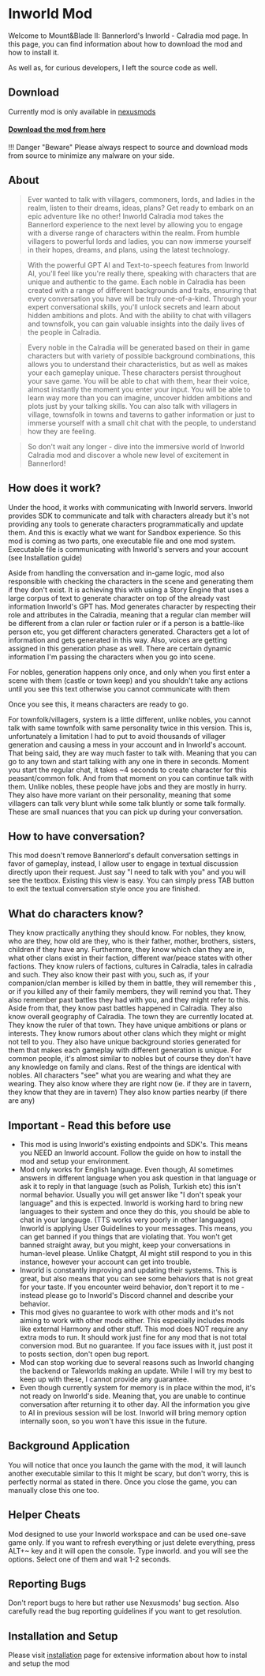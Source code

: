 # Inworld Mod

Welcome to Mount&Blade II: Bannerlord's Inworld - Calradia mod page. In this page, you can find information about how to download the mod and how to install it.

As well as, for curious developers, I left the source code as well.

## Download

Currently mod is only available in [nexusmods](https://www.nexusmods.com/mountandblade2bannerlord/mods/5273https:/)

#### [Download the mod from here](https://www.nexusmods.com/mountandblade2bannerlord/mods/5273https:/)

!!! Danger "Beware"
    Please always respect to source and download mods from source to minimize any malware on your side.

## About

> Ever wanted to talk with villagers, commoners, lords, and ladies in the realm, listen to their dreams, ideas, plans? Get ready to embark on an epic adventure like no other! Inworld Calradia mod takes the Bannerlord experience to the next level by allowing you to engage with a diverse range of characters within the realm. From humble villagers to powerful lords and ladies, you can now immerse yourself in their hopes, dreams, and plans, using the latest technology.

> With the powerful GPT AI and Text-to-speech features from Inworld AI, you'll feel like you're really there, speaking with characters that are unique and authentic to the game. Each noble in Calradia has been created with a range of different backgrounds and traits, ensuring that every conversation you have will be truly one-of-a-kind. Through your expert conversational skills, you'll unlock secrets and learn about hidden ambitions and plots. And with the ability to chat with villagers and townsfolk, you can gain valuable insights into the daily lives of the people in Calradia.

> Every noble in the Calradia will be generated based on their in game characters but with variety of possible background combinations, this allows you to understand their characteristics, but as well as makes your each gameplay unique. These characters persist throughout your save game. You will be able to chat with them, hear their voice, almost instantly the moment you enter your input. You will be able to learn way more than you can imagine, uncover hidden ambitions and plots just by your talking skills. You can also talk with villagers in village, townsfolk in towns and taverns to gather information or just to immerse yourself with a small chit chat with the people, to understand how they are feeling.

> So don't wait any longer - dive into the immersive world of Inworld Calradia mod and discover a whole new level of excitement in Bannerlord!

## How does it work?
Under the hood, it works with communicating with Inworld servers. Inworld provides SDK to communicate and talk with characters already but it's not providing any tools to generate characters programmatically and update them. And this is exactly what we want for Sandbox experience. So this mod is coming as two parts, one executable file and one mod system. Executable file is communicating with Inworld's servers and your account (see Installation guide)

Aside from handling the conversation and in-game logic, mod also responsible with checking the characters in the scene and generating them if they don't exist. It is achieving this with using a Story Engine that uses a large corpus of text to generate character on top of the already vast information Inworld's GPT has. Mod generates character by respecting their role and attributes in the Calradia, meaning that a regular clan member will be different from a clan ruler or faction ruler or if a person is a battle-like person etc, you get different characters generated. Characters get a lot of information and gets generated in this way. Also, voices are getting assigned in this generation phase as well. There are certain dynamic information I'm passing the characters when you go into scene. 

For nobles, generation happens only once, and only when you first enter a scene with them (castle or town keep) and you shouldn't take any actions until you see this text otherwise you cannot communicate with them
 
Once you see this, it means characters are ready to go.

For townfolk/villagers, system is a little different, unlike nobles, you cannot talk with same townfolk with same personality twice in this version. This is, unfortunately a limitation I had to put to avoid thousands of villager generation and causing  a mess in your account and in Inworld's account. That being said, they are way much faster to talk with. Meaning that you can go to any town and start talking with any one in there in seconds. Moment you start the regular chat, it takes ~4 seconds to create character for this peasant/common folk. And from that moment on you can continue talk with them. Unlike nobles, these people have jobs and they are mostly in hurry. They also have more variant on their personality, meaning that some villagers can talk very blunt while some talk bluntly or some talk formally. These are small nuances that you can pick up during your conversation. 

## How to have conversation?
This mod doesn't remove Bannerlord's default conversation settings in favor of gameplay, instead, I allow user to engage in textual discussion directly upon their request. Just say "I need to talk with you" and you will see the textbox. Existing this view is easy. You can simply press TAB button to exit the textual conversation style once you are finished.

## What do characters know?
They know practically anything they should know.
For nobles, they know, who are they, how old are they, who is their father, mother, brothers, sisters, children if they have any. Furthermore, they know which clan they are in, what other clans exist in their faction, different war/peace states with other factions. They know rulers of factions, cultures in Calradia, tales in calradia and such. They also know their past with you, such as, if your companion/clan member is killed by them in battle, they will remember this , or if you killed any of their family members, they will remind you that. They also remember past battles they had with you, and they might refer to this. Aside from that, they know past battles happened in Calradia. They also know overall geography of Calradia. The town they are currently located at. They know the ruler of that town. They have unique ambitions or plans or interests. They know rumors about other clans which they might or might not tell to you. They also have unique background stories generated for them that makes each gameplay with different generation is unique.
For common people, it's almost similar to nobles but of course they don't have any knowledge on family and clans. Rest of the things are identical with nobles.
All characters "see" what you are wearing and what they are wearing. They also know where they are right now (ie. if they are in tavern, they know that they are in tavern) They also know parties nearby (if there are any)

## Important - Read this before use
- This mod is using Inworld's existing endpoints and SDK's. This means you NEED an Inworld account. Follow the guide on how to install the mod and setup your environment.
- Mod only works for English language. Even though, AI sometimes answers in different language when you ask question in that language or ask it to reply in that language (such as Polish, Turkish etc) this isn't normal behavior. Usually you will get answer like "I don't speak your language" and this is expected. Inworld is working hard to bring new languages to their system and once they do this, you should be able to chat in your langauge. (TTS works very poorly in other languages) 
Inworld is applying User Guidelines to your messages. This means, you can get banned if you things that are violating that. You won't get banned straight away, but you might, keep your conversations in human-level please. Unlike Chatgpt, AI might still respond to you in this instance, however your account can get into trouble.  
- Inworld is constantly improving and updating their systems. This is great, but also means that you can see some behaviors that is not great for your taste. If you encounter weird behavior, don't report it to me - instead please go to Inworld's Discord channel﻿ and describe your behavior. 
- This mod gives no guarantee to work with other mods and it's not aiming to work with other mods either. This especially includes mods like external Harmony and other stuff. This mod does NOT require any extra mods to run. It should work just fine for any mod that is not total conversion mod. But no guarantee. If you face issues with it, just post it to posts section, don't open bug report. 
- Mod can stop working due to several reasons such as Inworld changing the backend or Taleworlds making an update. While I will try my best to keep up with these, I cannot provide any guarantee. 
- Even though currently system for memory is in place within the mod, it's not ready on Inworld's side. Meaning that, you are unable to continue conversation after returning it to other day. All the information you give to AI in previous session will be lost. Inworld will bring memory option internally soon, so you won't have this issue in the future.

## Background Application
You will notice that once you launch the game with the mod, it will launch another executable similar to this
It might be scary, but don't worry, this is perfectly normal as stated in there. Once you close the game, you can manually close this one too.

## Helper Cheats
Mod designed to use your Inworld workspace and can be used one-save game only. If you want to refresh everything or just delete everything, press ALT+~ key and it will open the console. Type inworld. and you will see the options. Select one of them and wait 1-2 seconds.

## Reporting Bugs
Don't report bugs to here but rather use Nexusmods' bug section. Also carefully read the bug reporting guidelines if you want to get resolution.


## Installation and Setup

Please visit [installation](installation.md) page for extensive information about how to instal and setup the mod
